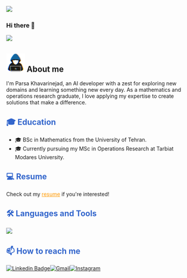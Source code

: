 <!-- number of visitors -->
![](https://komarev.com/ghpvc/?username=hamiGH&label=Visitors+Count&color=red&style=flat-square)
<!-- <img alt="choubari" align="right" src="https://devstickers.com/assets/img/pro/wq5o.png" width="150"> -->



### Hi there 👋
<p align="left">
 <img src="https://readme-typing-svg.herokuapp.com/?lines=Welcome+to+my+GitHub+Profile!&center=true&width=360&height=30">
</p>

<!-- <a target="blank"><img align="left" src="./assets/profile_pic.gif" /></a> -->

## <picture><img src = "https://github.com/0xAbdulKhalid/0xAbdulKhalid/raw/main/assets/mdImages/about_me.gif" width = 50px></picture> **About me**


<p>I'm Parsa Khavarinejad, an AI developer with a zest for exploring new domains and learning something new every day. As a mathematics and operations research graduate, I love applying my expertise to create solutions that make a difference.</p>

<h2 style="color:#3366cc;">🎓 Education</h2>

<ul>
  <li>🎓 BSc in Mathematics from the University of Tehran.</li>
  <li>🎓 Currently pursuing my MSc in Operations Research at Tarbiat Modares University.</li>
</ul>

<h2 style="color:#3366cc;">💻 Resume</h2>

<p>Check out my <a href="https://drive.google.com/file/d/18_pQHhp7zVmLC-OZmtDFhzwRAm4Uw29z/view?usp=drive_link" style="color:#ff9900;">resume</a> if you're interested!</p>

<h2 style="color:#3366cc;">🛠 Languages and Tools</h2>

<p>
<!--<img src="https://img.icons8.com/color/48/000000/python--v2.png"m0kht4r/>-->
<img src="https://skillicons.dev/icons?i=py,tensorflow,pytorch,latex,postgres,docker,git,github,linux,mysql,matlab,vscode"/>
</p>

<h2 style="color:#3366cc;">📫 How to reach me</h2>

[![Linkedin Badge](https://img.shields.io/badge/-LinkedIn-blue?style=flat-square&logo=Linkedin&logoColor=white&link=https://www.linkedin.com/in/jang-won-park/)](https://www.linkedin.com/in/parsa-khavarinejad/)[![Gmail](https://img.shields.io/badge/Gmail-D14836?style=for-the-badge&logo=gmail&logoColor=white)](parsa.khavarinejad@gmail.com)[![Instagram](https://img.shields.io/badge/Instagram-%23E4405F.svg?style=for-the-badge&logo=Instagram&logoColor=white)](https://instagram.com/parsa_khavarinejad)
